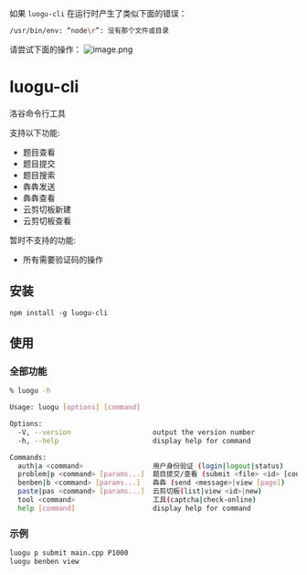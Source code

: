 如果 `luogu-cli` 在运行时产生了类似下面的错误：
```sh
/usr/bin/env: “node\r”: 没有那个文件或目录
```
请尝试下面的操作：
![image.png](https://i.loli.net/2021/02/27/odWZ5B8GsKLi91A.png)

# luogu-cli
洛谷命令行工具

支持以下功能:
- 题目查看
- 题目提交
- 题目搜索
- 犇犇发送
- 犇犇查看
- 云剪切板新建
- 云剪切板查看

暂时不支持的功能:
- 所有需要验证码的操作

## 安装

`npm install -g luogu-cli`

## 使用

### 全部功能

```sh
% luogu -h

Usage: luogu [options] [command]

Options:
  -V, --version                    output the version number
  -h, --help                       display help for command

Commands:
  auth|a <command>                 用户身份验证 (login|logout|status)
  problem|p <command> [params...]  题目提交/查看 (submit <file> <id> [contest id]|view <id>|search <keyword>)
  benben|b <command> [params...]   犇犇 (send <message>|view [page])
  paste|pas <command> [params...]  云剪切板(list|view <id>|new)
  tool <command>                   工具(captcha|check-online)
  help [command]                   display help for command
```

### 示例
```sh
luogu p submit main.cpp P1000
luogu benben view
```
